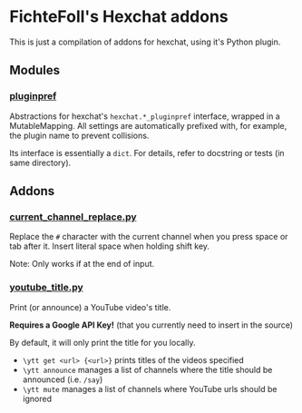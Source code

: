 FichteFoll's Hexchat addons
===========================

This is just a compilation of addons for hexchat,
using it's Python plugin.


## Modules

### [pluginpref](./pluginpref)

Abstractions for hexchat's `hexchat.*_pluginpref` interface,
wrapped in a MutableMapping.
All settings are automatically prefixed with,
for example, the plugin name
to prevent collisions.

Its interface is essentially a `dict`.
For details, refer to docstring or tests (in same directory).


## Addons

### [current_channel_replace.py](./current_channel_replace.py)

Replace the `#` character with the current channel
when you press space or tab after it.
Insert literal space when holding shift key.

Note: Only works if at the end of input.


### [youtube_title.py](./current_channel_replace.py)

Print (or announce) a YouTube video's title.

**Requires a Google API Key!**
(that you currently need to insert in the source)

By default, it will only print the title for you locally.

- `\ytt get <url> {<url>}` prints titles of the videos specified
- `\ytt announce` manages a list of channels
  where the title should be announced (i.e. `/say`)
- `\ytt mute` manages a list of channels
  where YouTube urls should be ignored
